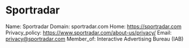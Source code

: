 
# Sportradar

Name: Sportradar
Domain: sportradar.com
Home: https://sportradar.com
Privacy_policy: https://www.sportradar.com/about-us/privacy/
Email: privacy@sportradar.com
Member_of: Interactive Advertising Bureau (IAB)
